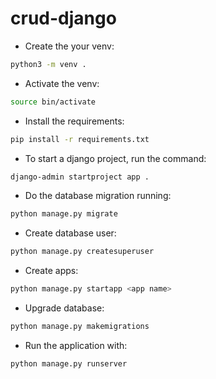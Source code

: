 # crud-django

- Create the your venv:

```bash
python3 -m venv .
```

- Activate the venv:

```bash
source bin/activate
```

- Install the requirements:

```bash
pip install -r requirements.txt 
```

- To start a django project, run the command:

```bash
django-admin startproject app .
```

- Do the database migration running:

```bash
python manage.py migrate
```

- Create database user:

```bash
python manage.py createsuperuser
```

- Create apps:

```bash
python manage.py startapp <app name>
```

- Upgrade database:

```bash
python manage.py makemigrations
```
- Run the application with:

```bash 
python manage.py runserver
```